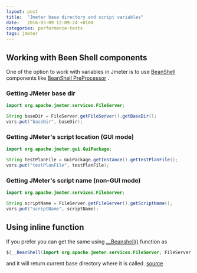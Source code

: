 ```yaml
---
layout: post
title:  "Jmeter base directory and script variables"
date:   2016-03-09 12:09:24 +0100
categories: performance-tests
tags: jmeter
---
```


## Working with Been Shell components
One of the option to work with variables in Jmeter is to use [BeanShell](http://beanshell.org/) components like [BeanShell PreProcessor](http://jmeter.apache.org/usermanual/component_reference.html#BeanShell_PreProcessor) .

### Getting JMeter base dir
```java
import org.apache.jmeter.services.FileServer;

String baseDir = FileServer.getFileServer().getBaseDir();
vars.put("baseDir", baseDir);
```

### Getting JMeter's script location (GUI mode)
```java
import org.apache.jmeter.gui.GuiPackage;

String testPlanFile = GuiPackage.getInstance().getTestPlanFile();
vars.put("testPlanFile", testPlanFile);
```

### Getting JMeter's script name (non-GUI mode)
```java
import org.apache.jmeter.services.FileServer;

String scriptName = FileServer.getFileServer().getScriptName();
vars.put("scriptName", scriptName); 
```

## Using inline function
If you prefer you can get the same using [__Beanshell()](https://jmeter.apache.org/usermanual/functions.html#__BeanShell) function as

```java
${__BeanShell(import org.apache.jmeter.services.FileServer; FileServer.getFileServer().getBaseDir())}
```

and it will return current base directory where it is called.
[source](http://stackoverflow.com/a/28110434/1037754)
